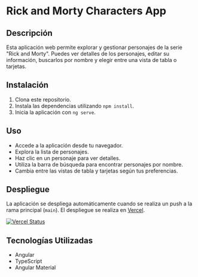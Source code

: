 # Rick and Morty Characters App

## Descripción

Esta aplicación web permite explorar y gestionar personajes de la serie "Rick and Morty". Puedes ver detalles de los personajes, editar su información, buscarlos por nombre y elegir entre una vista de tabla o tarjetas.

## Instalación

1. Clona este repositorio.
2. Instala las dependencias utilizando `npm install`.
3. Inicia la aplicación con `ng serve`.

## Uso

- Accede a la aplicación desde tu navegador.
- Explora la lista de personajes.
- Haz clic en un personaje para ver detalles.
- Utiliza la barra de búsqueda para encontrar personajes por nombre.
- Cambia entre las vistas de tabla y tarjetas según tus preferencias.

## Despliegue

La aplicación se despliega automáticamente cuando se realiza un push a la rama principal (`main`). El despliegue se realiza en [Vercel]( https://prueba-t-cnica-up-spain.vercel.app/characters/table).

[![Vercel Status](https://prueba-t-cnica-up-spain-92xfmwzzk-rodrigomc.vercel.app)](https://vercel.com/rodrigomcm/prueba-t-cnica-up-spain/92xfmwzzk)

## Tecnologías Utilizadas

- Angular
- TypeScript
- Angular Material
